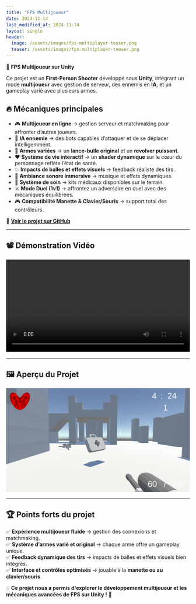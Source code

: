 ```yaml
---
title: "FPS Multijoueur"
date: 2024-11-14
last_modified_at: 2024-11-14
layout: single
header:
  image: /assets/images/fps-multiplayer-teaser.png
  teaser: /assets/images/fps-multiplayer-teaser.png
---
```


🎯 **FPS Multijoueur sur Unity**  

Ce projet est un **First-Person Shooter** développé sous **Unity**, intégrant un mode **multijoueur** avec gestion de serveur, des ennemis en **IA**, et un gameplay varié avec plusieurs armes.  

## 🔥 **Mécaniques principales**  

- 🎮 **Multijoueur en ligne** → gestion serveur et matchmaking pour affronter d’autres joueurs.  
- 🤖 **IA ennemie** → des bots capables d’attaquer et de se déplacer intelligemment.  
- 🔫 **Armes variées** → un **lance-bulle original** et un **revolver puissant**.  
- ❤️ **Système de vie interactif** → un **shader dynamique** sur le cœur du personnage reflète l’état de santé.  
- 💥 **Impacts de balles et effets visuels** → feedback réaliste des tirs.  
- 🎵 **Ambiance sonore immersive** → musique et effets dynamiques.  
- 💊 **Système de soin** → kits médicaux disponibles sur le terrain.  
- ⚔ **Mode Duel (1v1)** → affrontez un adversaire en duel avec des mécaniques équilibrées.  
- 🎮 **Compatibilité Manette & Clavier/Souris** → support total des contrôleurs.  

🔗 **[Voir le projet sur GitHub](https://github.com/deadlysinss111/QuickFPS)**  

---

## 📽️ **Démonstration Vidéo**  

<video controls width="100%">
  <source src="/assets/videos/fps-multiplayer-demo.mp4" type="video/mp4">
  Votre navigateur ne supporte pas la vidéo.
</video>  

---

## 🖼️ **Aperçu du Projet**  

![Gameplay FPS Multijoueur](/assets/images/fps-multiplayer-teaser.png)  

---

## 🏆 **Points forts du projet**  
✅ **Expérience multijoueur fluide** → gestion des connexions et matchmaking.  
✅ **Système d’armes varié et original** → chaque arme offre un gameplay unique.  
✅ **Feedback dynamique des tirs** → impacts de balles et effets visuels bien intégrés.  
✅ **Interface et contrôles optimisés** → jouable à la **manette ou au clavier/souris**.  

💡 **Ce projet nous a permis d'explorer le développement multijoueur et les mécaniques avancées de FPS sur Unity !** 🚀
